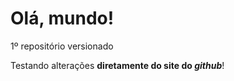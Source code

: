# Olá, mundo!
 1º repositório versionado

 Testando alterações **diretamente do site do *github***!
